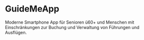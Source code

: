 # GuideMeApp
Moderne Smartphone App für Senioren ü60+ und Menschen mit Einschränkungen zur Buchung und Verwaltung von Führungen und Ausflügen.
